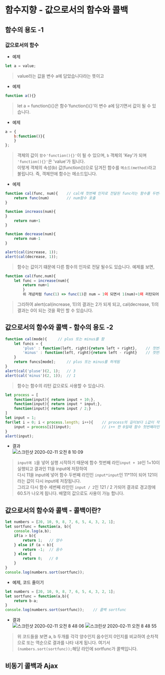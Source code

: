 # 함수지향 - 값으로서의 함수와 콜백
## 함수의 용도 -1

### 값으로서의 함수
- 예제
```js
let a = value; 
```
> value라는 값을 변수 a에 담았습니다라는 뜻이고

- 예제
```js
function a(){}  
```
> let a = function(){}은 함수'function(){}'이 변수 a에 담기면서 값이 될 수 있습니다.

- 예제
```js
a = {
    b:function()}{
    }
};
```
> 객체의 값이 `함수'function(){}'`이 될 수 있으며, `b` 객체의 'Key'가 되며 `'function(){}'`은 'value'가 됩니다.  
이렇게 객체의 속성(b) 값(function())으로 담겨진 함수를 `메소드(method)`라고 불립니다. 즉, 객체안에 함수는 메소드입니다.


- 예제
```js
function cal(func, num){    // cal에 첫번째 인자로 전달된 func라는 함수를 두번째로 전달된 인자의 값인 num을 전달함
    return func(num)        // num함수 호출
}

function increass(num){
}
    return num+1
}

function decrease(num){
    return num-1
}

alert(cal(increase, 1));
alert(cal(decrease, 1));
```
> 함수는 값이기 떄문에 다른 함수의 인자로 전달 될수도 있습니다.
예제를 보면,
```js
function cal(func,num){
    let func = increase(num){
        return num+1
        }
        위 개념처럼 func(1) => func(1)은 num = 1이 되면서 1(num)+1이 리턴되어 1+1인 2라는 값이 되며 이런식으로 동작됩니다.
```
> 그리하여 alert(cal(increase, 1))의 결과는 2가 되게 되고, cal(decrease, 1)의 결과는 0이 되는 것을 확인 할 수 있습니다.


## 값으로서의 함수와 콜백 - 함수의 용도 -2

```js
function cal(mode){     // plus 또는 minus를 함
    let funcs = {
        'plus' : function(left, right){return left + right},    // 첫번쨰 인자 2 + 두번째 1
        'minus' : function(left, right){return left - right}    // 첫번쨰 인자 2 - 두번째 1
    }
    return funcs[mode];     // plus 또는 minus를 하게됨
}
alert(cal('pluse')(2, 1);   // 3
alert(cal('minus')(2, 1));  // 1
```
> 함수는 함수의 리턴 값으로도 사용할 수 있습니다.

```js
let process = [
    function(input){ return input + 10;},
    function(input){ return input * input;},
    function(input){ return input / 2;}
]
let input = 1;
for(let i = 0; i < process.length; i++){    // process의 길이보다 i값이 작은동안 
    input = process[i](input);              // i++ 한 0일때 함수 첫번째라인, 1일때 함수 두번쨰라인, 2일때 세번째 라인을 실행
}
alert(input);
```
- 결과  
![스크린샷 2020-02-11 오전 8 10 09](https://user-images.githubusercontent.com/29330085/74198887-f6135b80-4ca5-11ea-9476-e8c3ac83dbfc.png)
  

> `input에 1`을 넣어 실행 시작하기 때문에 함수 첫번째 라인`input + 10`인 1+10이 실행되고 결과인 11을 input에 저장하여  
다시 11을 input에 넣어 함수 두번째 라인인 `input*input`인 11*11이 되어 121이라는 값이 다시 input에 저장됩니다.   
그리고 다시 함수 세번째 라인인 `input / 2`인 121 / 2 가되어 결과로 경고창에 60.5가 나오게 됩니다.
배열의 값으로도 사용이 가능 합니다.

## 값으로서의 함수와 콜백 - 콜백이란?
```js
let numbers = [20, 10, 9, 8, 7, 6, 5, 4, 3, 2, 1];
let sortfunc = function(a, b){
    console.log(a,b);
    if(a > b){
        return 1;   // 양수
    } else if (a < b){
        return -1;  // 음수
    } else {
        return 0;   // 0
    }
}
console.log(numbers.sort(sortfunc));
```

- 예제, 코드 줄이기
```js
let numbers = [20, 10, 9, 8, 7, 6, 5, 4, 3, 2, 1];
let sortfunc = function(a,b){
    return b-a;
}
console.log(numbers.sort(sortfunc));    // 콜백 sortfunc
```
- 결과  
![스크린샷 2020-02-11 오전 8 48 06](https://user-images.githubusercontent.com/29330085/74200804-3c1eee00-4cab-11ea-9780-ebd7d13c5549.png)
![스크린샷 2020-02-11 오전 8 48 55](https://user-images.githubusercontent.com/29330085/74200840-5953bc80-4cab-11ea-97ba-a36830e624e2.png)
> 위 코드들을 보면 a, b 두개를 각각 양수인지 음수인지 0인지를 비교하여 순차적으로 또는 역순으로 결과를 나타 내게 됩니다.
여기서 `(numbers.sort(sortfunc));`해당 라인에 sortfunc가 콜백입니다.

## 비동기 콜백과 Ajax